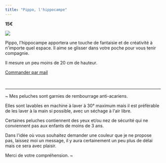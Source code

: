 ```yaml
---
title: "Pippo, l'hippocampe"
---
```

**15€**

![](https://files.saty.re/peluches/boutique/10-pippo.png)

Pippo, l'hippocampe apportera une touche de fantaisie et de créativité à n'importe quel espace. Il aime se glisser dans votre poche pour vous tenir compagnie. 

Il mesure un peu moins de 20 cm de hauteur.

 <a href="mailto:contact@latelierdespeluches.fr" class="bouton">Commander par mail</a>

<br />

<hr />

~ Mes peluches sont garnies de rembourrage anti-acariens.

Elles sont lavables en machine à laver à 30° maximum mais il est préférable de les laver à la main si possible, avec un séchage à l'air libre.

Certaines peluches contiennent des yeux et/ou nez de sécurité qui ne conviennent pas aux enfants de moins de 3 ans.

Dans l'idée où vous souhaitez demander une couleur que je ne propose pas, laissez moi un message, il y aura certainement un peu plus de délai mais ce sera avec plaisir.

Merci de votre compréhension. ~